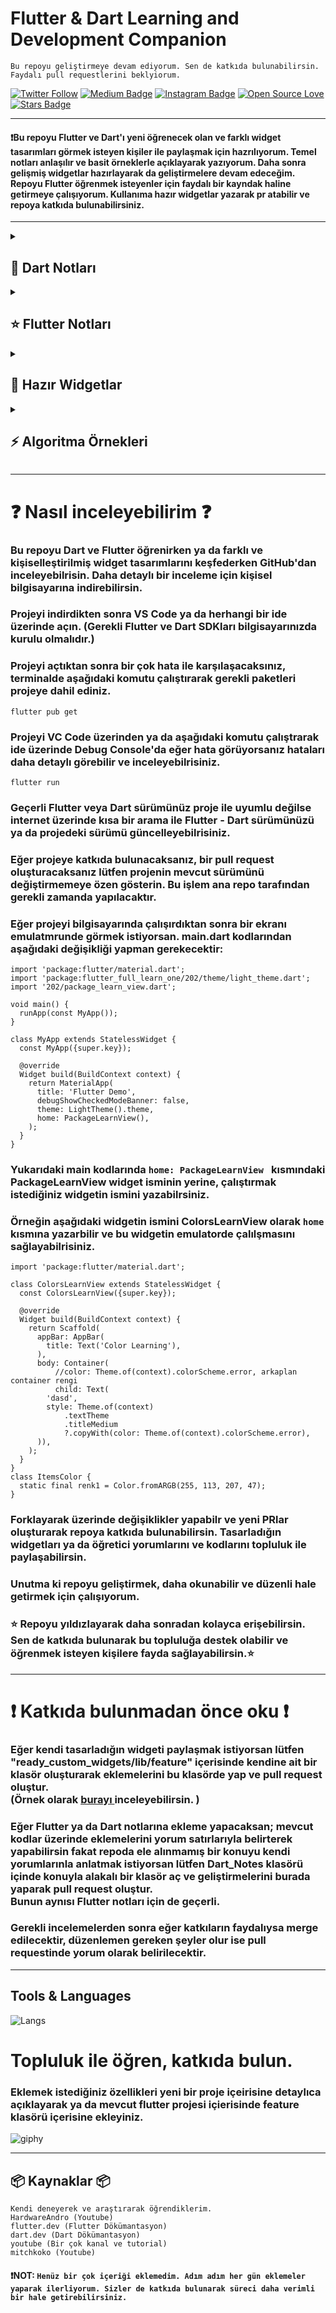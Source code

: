 # Flutter & Dart Learning and Development Companion
`Bu repoyu geliştirmeye devam ediyorum. Sen de katkıda bulunabilirsin. Faydalı pull requestlerini beklyiorum.`


[![Twitter Follow](https://img.shields.io/twitter/follow/misteranmol?label=ozcanbayram0)](https://x.com/ozcanbayram0)
[![Medium Badge](https://img.shields.io/badge/-medium(@ozcan)-0f9058?style=flat-square&labelColor=000000&logo=Medium&link=https://medium.com/@ozzcanbayram/)](https://medium.com/@ozzcanbayram)
[![Instagram Badge](https://img.shields.io/badge/-ozcan0-blue?style=flat-square&logo=instagram&logoColor=white&link=https://www.instagram.com/ozcan0/)](https://www.instagram.com/ozcan0)
[![Open Source Love](https://badges.frapsoft.com/os/v1/open-source.svg?v=102)](https://github.com/ellerbrock/open-source-badge/)
<a href="https://github.com/ozcanbayram/Flutter-Dart-Helper/stargazers"><img src="https://img.shields.io/github/stars/ozcanbayram/Flutter-Dart-Helper" alt="Stars Badge"/></a>

<hr>

#### ❗Bu repoyu Flutter ve Dart'ı yeni öğrenecek olan ve farklı widget tasarımları görmek isteyen kişiler ile paylaşmak için hazrılıyorum. Temel notları anlaşılır ve basit örneklerle açıklayarak yazıyorum. Daha sonra gelişmiş widgetlar hazırlayarak da geliştirmelere devam edeceğim. Repoyu Flutter öğrenmek isteyenler için faydalı bir kayndak haline getirmeye çalışıyorum. Kullanıma hazır widgetlar yazarak pr atabilir ve repoya katkıda bulunabilirsiniz.


<hr>

<details>
<summary> <h2> 💎 Dart Notları </h2> </summary>
  
### 👉 Tüm Dart notları için <a href="https://github.com/ozcanbayram/Flutter-Dart-Learning-Notes/tree/master/Dart_Notes"> Tıkla </a> 
### 👉 Algoritma soruları ve çözümleri için <a href="https://github.com/ozcanbayram/Flutter-Dart-Learning-Notes/tree/master/Dart_Notes/algorithm_questions"> Tıkla </a> 
### 👉 Temel Başlangıc için <a href="https://github.com/ozcanbayram/Flutter-Dart-Learning-Notes/tree/master/Dart_Notes/lesson1"> Tıkla </a> 
### 👉 if-else için <a href="https://github.com/ozcanbayram/Flutter-Dart-Learning-Notes/blob/master/Dart_Notes/lesson2/conditial.dart"> Tıkla </a> 
### 👉 Operatörler için <a href="https://github.com/ozcanbayram/Flutter-Dart-Learning-Notes/blob/master/Dart_Notes/lesson2/operators.dart"> Tıkla </a> 
### 👉 Switch-Case için <a href="https://github.com/ozcanbayram/Flutter-Dart-Learning-Notes/blob/master/Dart_Notes/lesson2/switch.dart"> Tıkla </a> 
### 👉 Listeler için <a href="https://github.com/ozcanbayram/Flutter-Dart-Learning-Notes/blob/master/Dart_Notes/lesson3/list.dart"> Tıkla </a> 
### 👉 Map için <a href="https://github.com/ozcanbayram/Flutter-Dart-Learning-Notes/blob/master/Dart_Notes/lesson3/map.dart"> Tıkla </a> 
### 👉 Methotlar (Fonksiyonlar) için <a href="https://github.com/ozcanbayram/Flutter-Dart-Learning-Notes/blob/master/Dart_Notes/lesson3/methods.dart"> Tıkla </a> 
### 👉 Sınıf yapıları (class, extends, implements...) ve detayları için <a href="https://github.com/ozcanbayram/Flutter-Dart-Learning-Notes/tree/master/Dart_Notes/lesson4"> Tıkla </a> 
### 👉 Extension için <a href="https://github.com/ozcanbayram/Flutter-Dart-Learning-Notes/blob/master/Dart_Notes/lesson4/extension.dart"> Tıkla </a> 
### 👉 Enum yapısı için <a href="https://github.com/ozcanbayram/Flutter-Dart-Learning-Notes/blob/master/Dart_Notes/lesson4/enums.dart"> Tıkla </a> 
### 👉 Gelişmiş Sınıf Yapısı için <a href="https://github.com/ozcanbayram/Flutter-Dart-Notes-Widgets/blob/master/Dart_Notes/lesson5/class_advance.dart"> Tıkla </a> 
### 👉 Custom Operator Yazmak için <a href="https://github.com/ozcanbayram/Flutter-Dart-Notes-Widgets/blob/master/Dart_Notes/lesson5/class_advance.dart"> Tıkla </a> 
### 👉 Mixin için <a href="https://github.com/ozcanbayram/Flutter-Dart-Notes-Widgets/blob/master/Dart_Notes/lesson5/class_advance.dart"> Tıkla </a> 
### 👉 Singleton için <a href="https://github.com/ozcanbayram/Flutter-Dart-Notes-Widgets/blob/master/Dart_Notes/lesson5/class_singleton.dart"> Tıkla </a> 
### 👉 Factory Constructor için <a href="https://github.com/ozcanbayram/Flutter-Dart-Notes-Widgets/blob/master/Dart_Notes/lesson5/class_singleton.dart"> Tıkla </a> 
### 👉 Eager Singleton için <a href="https://github.com/ozcanbayram/Flutter-Dart-Notes-Widgets/blob/master/Dart_Notes/lesson5/model/product_config_model.dart"> Tıkla </a> 
### 👉 Lazy Singleton için <a href="https://github.com/ozcanbayram/Flutter-Dart-Notes-Widgets/blob/master/Dart_Notes/lesson5/model/product_config_model.dart"> Tıkla </a> 
### 👉 Any - where - contains örnekleri için <a href="https://github.com/ozcanbayram/Flutter-Dart-Helper/blob/master/Dart_Notes/lesson5/list_advance.dart"> Tıkla </a> 
### 👉 Join - Map  - singleWhere örnekleri için <a href="https://github.com/ozcanbayram/Flutter-Dart-Helper/blob/master/Dart_Notes/lesson5/list_advance.dart"> Tıkla </a> 
### 👉 try catch finally için <a href="https://github.com/ozcanbayram/Flutter-Dart-Helper/blob/master/Dart_Notes/lesson5/list_advance.dart"> Tıkla </a> 
### 👉 indexOf - add - sort - compareTo için <a href="https://github.com/ozcanbayram/Flutter-Dart-Helper/blob/master/Dart_Notes/lesson5/list_advance.dart"> Tıkla </a> 
### 👉 Polymorphism için <a href="https://github.com/ozcanbayram/Flutter-Dart-Helper/blob/master/Dart_Notes/lesson6/polymorphism.dart"> Tıkla </a> 

### 👉 SOLID kaynağı için <a href="https://medium.com/@ozzcanbayram/solid-prensipleri-e90a4729e384"> Tıkla Medium </a> 

### 👉 SOLID - Single Responsibility Principle (SRP) için <a href="https://github.com/ozcanbayram/Flutter-Dart-Helper/blob/master/Dart_Notes/lesson6/solid.dart"> Tıkla </a> 
### 👉 SOLID - Open Closed Principle (OSP) için <a href="https://github.com/ozcanbayram/Flutter-Dart-Helper/blob/master/Dart_Notes/lesson6/solid.dart"> Tıkla </a> 
### 👉 SOLID - Liskov Substitution Principle (LSP) için <a href="https://github.com/ozcanbayram/Flutter-Dart-Helper/blob/master/Dart_Notes/lesson6/solid.dart"> Tıkla </a> 
### 👉 SOLID - Interface Segregation Principle (ISP) için <a href="https://github.com/ozcanbayram/Flutter-Dart-Helper/blob/master/Dart_Notes/lesson6/solid.dart"> Tıkla </a> 
### 👉 SOLID - Dependency Inversion Principle (DIP) için <a href="https://github.com/ozcanbayram/Flutter-Dart-Helper/blob/master/Dart_Notes/lesson6/solid.dart"> Tıkla </a> 
### 👉 Asenkron işlemler (async - future- await) için <a href="https://github.com/ozcanbayram/Flutter-Dart-Helper/blob/master/Dart_Notes/lesson6/async.dart"> Tıkla </a> 
### 👉 Asenkron işlemler (sync stream - while - yield) için <a href="https://github.com/ozcanbayram/Flutter-Dart-Helper/blob/master/Dart_Notes/lesson6/sync.dart"> Tıkla </a> 
### 👉 Exception için <a href="https://github.com/ozcanbayram/Flutter-Dart-Helper/blob/master/Dart_Notes/lesson6/excepetion.dart"> Tıkla </a> 
### 👉 Call Back Method için <a href="https://github.com/ozcanbayram/Flutter-Dart-Helper/blob/master/Dart_Notes/lesson6/call_back_method.dart"> Tıkla </a> 
### 👉 Typedef için <a href="https://github.com/ozcanbayram/Flutter-Dart-Helper/blob/master/Dart_Notes/lesson6/typedef.dart"> Tıkla </a> 
### 👉 Generic için <a href="https://github.com/ozcanbayram/Flutter-Dart-Helper/blob/master/Dart_Notes/lesson6/generic.dart"> Tıkla </a> 

<hr>
</details>

<details>
<summary> <h2> ⭐ Flutter Notları </h2> </summary>

### 👉 Basit text için <a href="https://github.com/ozcanbayram/Flutter-Dart-Helper/blob/master/flutter_notes/lib/level-1/text_basic_view.dart"> Tıkla </a> 
### 👉 Gelişmiş text için <a href="https://github.com/ozcanbayram/Flutter-Dart-Helper/blob/master/flutter_notes/lib/level-1/text_advence_view.dart"> Tıkla </a> 
### 👉 SizedBox için <a href="https://github.com/ozcanbayram/Flutter-Dart-Helper/blob/master/flutter_notes/lib/level-1/sized_box.dart"> Tıkla </a> 
### 👉 Container için <a href="https://github.com/ozcanbayram/Flutter-Dart-Helper/blob/master/flutter_notes/lib/level-1/container.dart"> Tıkla </a> 
### 👉 Scaffold için <a href="https://github.com/ozcanbayram/Flutter-Dart-Helper/blob/master/flutter_notes/lib/level-1/scaffold_learn.dart"> Tıkla </a> 
### 👉 Button için <a href="https://github.com/ozcanbayram/Flutter-Dart-Helper/blob/master/flutter_notes/lib/level-1/button_learn.dart"> Tıkla </a> 
### 👉 Color sınıfı için <a href="https://github.com/ozcanbayram/Flutter-Dart-Helper/blob/master/flutter_notes/lib/level-1/color_learn.dart"> Tıkla </a> 


### 👉 Statless Widget için <a href="https://github.com/ozcanbayram/Flutter-Dart-Helper/blob/master/flutter_notes/lib/level-1/statless_learn.dart"> Tıkla </a> 
### 👉 Padding kullanımı için <a href="https://github.com/ozcanbayram/Flutter-Dart-Helper/blob/master/flutter_notes/lib/level-1/padding.dart"> Tıkla </a> 
### 👉 Card kullanımı için <a href="https://github.com/ozcanbayram/Flutter-Dart-Helper/blob/master/flutter_notes/lib/level-1/card.dart"> Tıkla </a> 
### 👉 Temel Image kullanımı için <a href="https://github.com/ozcanbayram/Flutter-Dart-Helper/blob/master/flutter_notes/lib/level-1/image_learn.dart"> Tıkla </a> 
### 👉 Statefull Widget için <a href="https://github.com/ozcanbayram/Flutter-Dart-Helper/blob/master/flutter_notes/lib/level-1/statefull.dart"> Tıkla </a> 
### 👉 Yaşam döngüsü (Life Cycle) için <a href="https://github.com/ozcanbayram/Flutter-Dart-Helper/tree/master/flutter_notes/lib/level-1/life_cycle_example"> Tıkla </a> 
### 👉 PageVeiw için <a href="https://github.com/ozcanbayram/Flutter-Dart-Helper/blob/master/flutter_notes/lib/level-1/page_view_learn.dart"> Tıkla </a> 
### 👉 Text Field için <a href="https://github.com/ozcanbayram/Flutter-Dart-Helper/blob/master/flutter_notes/lib/level-1/text_field_learn.dart"> Tıkla </a> 
### 👉 Temel ListView için <a href="https://github.com/ozcanbayram/Flutter-Dart-Helper/blob/master/flutter_notes/lib/level-1/list_view.dart"> Tıkla </a> 
### 👉 ListView Builder için <a href="https://github.com/ozcanbayram/Flutter-Dart-Helper/blob/master/flutter_notes/lib/level-1/list_view_builder.dart"> Tıkla </a> 

### 👉 Image Enum kullanımı için <a href="https://github.com/ozcanbayram/Flutter-Dart-Helper/blob/master/flutter_notes/lib/level-1/image_enum.dart"> Tıkla </a> 


### 👉 Navigation Örneğini incelemek için <a href="https://github.com/ozcanbayram/Flutter-Dart-Helper/tree/master/flutter_notes/lib/level-1/navigation"> Tıkla </a> 
### 👉 Navigation Kullanımı için <a href="https://github.com/ozcanbayram/Flutter-Dart-Helper/blob/master/flutter_notes/lib/level-1/navigation/navigation_learn.dart"> Tıkla </a> 
### 👉 Navigation Detay için <a href="https://github.com/ozcanbayram/Flutter-Dart-Helper/blob/master/flutter_notes/lib/level-1/navigation/navigation_detail.dart"> Tıkla </a> 

<!-- level 2 --> 

### 👉 Tab Bar Advence için <a href="https://github.com/ozcanbayram/Flutter-Dart-Helper/blob/master/flutter_notes/lib/level-2/tab_learn.dart"> Tıkla </a> 

### 👉 Model Örnekleri ve Kullanımı için <a href="https://github.com/ozcanbayram/Flutter-Dart-Helper/tree/master/flutter_notes/lib/level-2/model_example"> Tıkla </a> 
### 👉 Model Çeşitleri (Basit-Gelişmiş) için <a href="https://github.com/ozcanbayram/Flutter-Dart-Helper/blob/master/flutter_notes/lib/level-2/model_example/model_learn.dart"> Tıkla </a> 
### 👉 Model Kullanımı için <a href="https://github.com/ozcanbayram/Flutter-Dart-Helper/blob/master/flutter_notes/lib/level-2/model_example/model_learn_view.dart"> Tıkla </a> 


### 👉 Önerilen Model Örneği için <a href="https://github.com/ozcanbayram/Flutter-Dart-Helper/blob/master/flutter_notes/lib/level-2/model_example/immutable_model_example.dart"> Tıkla </a> 

### 👉 Servis Konu Klasörü için <a href="https://github.com/ozcanbayram/Flutter-Dart-Helper/tree/master/flutter_notes/lib/level-2/service"> Tıkla </a> 
### 👉 Servis Modeli Örneği için <a href="https://github.com/ozcanbayram/Flutter-Dart-Helper/blob/master/flutter_notes/lib/level-2/service/post_model.dart"> Tıkla </a> 
### 👉 Servisten Veri Çekme (Fetch) Örneği için <a href="https://github.com/ozcanbayram/Flutter-Dart-Helper/blob/master/flutter_notes/lib/level-2/service/service_learn_view.dart"> Tıkla </a> 
### 👉 Servise Veri Gönderme (Post) Örneği için <a href="https://github.com/ozcanbayram/Flutter-Dart-Helper/blob/master/flutter_notes/lib/level-2/service/service_post_learn.dart"> Tıkla </a> 
### 👉 Servise Örneği (Yorumları listeleme) için <a href="https://github.com/ozcanbayram/Flutter-Dart-Helper/blob/master/flutter_notes/lib/level-2/service/comment_view.dart"> Tıkla </a> 

### 👉 Paket Kullanımı için <a href="https://github.com/ozcanbayram/Flutter-Dart-Helper/blob/master/flutter_notes/lib/level-2/package_example_view.dart"> Tıkla </a> 
### 👉 Paket Kullanım Örneği için <a href="https://github.com/ozcanbayram/Flutter-Dart-Helper/blob/master/flutter_notes/lib/level-2/package/loading_bar.dart"> Tıkla </a> 

### 👉 Theme Örneği için <a href="https://github.com/ozcanbayram/Flutter-Dart-Helper/blob/master/flutter_notes/lib/level-2/theme/light_theme.dart"> Tıkla </a> 
### 👉 Temel Theme Kullanım Örneği için <a href="https://github.com/ozcanbayram/Flutter-Dart-Helper/blob/master/flutter_notes/lib/level-2/package_example_view.dart"> Tıkla </a> 

### 👉 Enum Kullanım Örneği için <a href="https://github.com/ozcanbayram/Flutter-Dart-Helper/blob/master/flutter_notes/lib/level-2/widget_size_enum_example.dart"> Tıkla </a> 

### 👉 Atomik Custom Password TextFiled Örneği için <a href="https://github.com/ozcanbayram/Flutter-Dart-Helper/blob/master/flutter_notes/lib/demos/password_text_field_demo.dart"> Tıkla </a> 
### 👉 Atomik Custom Password TextFiled Kullanımı için <a href="https://github.com/ozcanbayram/Flutter-Dart-Helper/blob/master/flutter_notes/lib/level-2/custom_password_field_veiw.dart"> Tıkla </a> 


### 👉 Cache - Shared Preferences Örnekleri için <a href="https://github.com/ozcanbayram/Flutter-Dart-Helper/tree/master/flutter_notes/lib/level-2/cache/shared_preferences"> Tıkla </a> 
### 👉 Cache - Secure Storage Örneği için <a href="https://github.com/ozcanbayram/Flutter-Dart-Helper/blob/master/flutter_notes/lib/level-2/cache/secure_storage/secure_storage_learn.dart"> Tıkla </a> 


### 👉 Sheet Örnekleri için <a href="https://github.com/ozcanbayram/Flutter-Dart-Helper/tree/master/flutter_notes/lib/level-2/sheet_learn"> Tıkla </a> 












### Devamı Hazırlanıyor...
<hr>
</details>


<details>
<summary> <h2> 🚀 Hazır Widgetlar </h2> </summary>
  
<hr>

### 👉 Drawer Menu için <a href="https://github.com/ozcanbayram/Flutter-Dart-Learning-Notes/tree/master/ready_custom_widgets/lib/feature/drawer_menu"> Tıkla </a> 

![drawerGIF](https://github.com/user-attachments/assets/dfa46919-da33-44f2-8695-887ca75079cd)

<hr>


### 👉 Login Screen için <a href="https://github.com/ozcanbayram/Flutter-Dart-Learning-Notes/tree/master/ready_custom_widgets/lib/feature/register_screen"> Tıkla </a> 

![loginGIF](https://github.com/user-attachments/assets/0afdb564-83c6-4045-815f-89d401db09b7)

<hr>

### 👉 Loading Bar için <a href="https://github.com/ozcanbayram/Flutter-Dart-Notes-Widgets/tree/master/ready_custom_widgets/lib/feature/loading_bar"> Tıkla </a> 

![loadingGIF](https://github.com/user-attachments/assets/41f3f207-aa9e-4f1c-962e-9787c60aa81a)

<hr>

### 👉 Bottom Nav Bar için <a href="https://github.com/ozcanbayram/Flutter-Dart-Notes-Widgets/blob/master/ready_custom_widgets/lib/feature/bottom_nav_bar/custom_navbar.dart"> Tıkla </a> 

![bottomnavbar](https://github.com/user-attachments/assets/ef62fdc3-884a-47f4-a020-a1e9e3b59bf7)

<hr>

### 👉 Hidden Drawer Menu için <a href="https://github.com/ozcanbayram/Flutter-Dart-Notes-Widgets/tree/master/ready_custom_widgets/lib/feature/hidden_drawer_menu"> Tıkla </a> 

![hidden_drawer](https://github.com/user-attachments/assets/895ef0b3-5794-4018-a21a-b98aba4acda9)

<hr>

### 👉 Bottom NavBar (selected index) için <a href="https://github.com/ozcanbayram/Flutter-Dart-Notes-Widgets/blob/master/ready_custom_widgets/lib/feature/second_bottom_nav_bar/custom_bottom_nav_bar.dart"> Tıkla </a> 

![bottom](https://github.com/user-attachments/assets/cf7d272b-aa42-43ca-a54c-c8712e72c439)

<hr>

### 👉 Slidable Widget (Kaydırılabilir liste) için <a href="https://github.com/ozcanbayram/Flutter-Dart-Helper/blob/master/ready_custom_widgets/lib/feature/slidable_widget/slidable_widget.dart"> Tıkla </a> 

![Adsız tasarım](https://github.com/user-attachments/assets/78e86234-808c-4923-99de-4fe7fd9a3faa)


<hr>

### 👉 Özel Loading Animasyonu için <a href="https://github.com/ozcanbayram/Flutter-Dart-Helper/blob/master/ready_custom_widgets/lib/feature/lottie_animations/lottie_animations.dart"> Tıkla </a> 

![Adsız tasarım](https://github.com/user-attachments/assets/f59f8251-bcae-4b44-8179-dd9c0df82773)

<hr>

### Devamı gelecek...
<hr>
</details>

<details>
<summary> <h2> ⚡ Algoritma Örnekleri </h2> </summary>
  
### 👉 Tüm algoritma soruları ve çözümleri için <a href="https://github.com/ozcanbayram/Flutter-Dart-Learning-Notes/tree/master/Dart_Notes/algorithm_questions"> Tıkla </a> 
### 👉 Sayının tek çift kontrolü örneği için (Temel) <a href="https://github.com/ozcanbayram/Flutter-Dart-Learning-Notes/blob/master/Dart_Notes/algorithm_questions/odd_or_even.dart"> Tıkla </a> 
### 👉 Liste uzunluğu döngüsü örneği için (Temel) <a href="https://github.com/ozcanbayram/Flutter-Dart-Helper/blob/master/Dart_Notes/algorithm_questions/list_length.dart"> Tıkla </a>
### 👉 İkili Toplama örneği için <a href="https://github.com/ozcanbayram/Flutter-Dart-Helper/blob/master/Dart_Notes/algorithm_questions/two_sum.dart"> Tıkla </a> 
### 👉 Polindrom Sayı örneği için <a href="https://github.com/ozcanbayram/Flutter-Dart-Helper/blob/master/Dart_Notes/algorithm_questions/polindrom_number.dart"> Tıkla </a> 
### 👉 Romen Rakamından Int'e Çevirme Örneği için <a href="https://github.com/ozcanbayram/Flutter-Dart-Helper/blob/master/Dart_Notes/algorithm_questions/roman_to_int.dart"> Tıkla </a> 
### 👉 En uzun Ortak Başlangıç Metni Örneği için <a href="https://github.com/ozcanbayram/Flutter-Dart-Helper/blob/master/Dart_Notes/algorithm_questions/longest_common_prefix.dart"> Tıkla </a> 


### Devamı gelecek (Açıklamalı gelişmiş algoritma örnekleri)...
<hr>
</details>



<hr>

# ❓ Nasıl inceleyebilirim ❓
### Bu repoyu Dart ve Flutter öğrenirken ya da farklı ve kişiselleştirilmiş widget tasarımlarını keşfederken GitHub'dan inceleyebilrisin. Daha detaylı bir inceleme için kişisel bilgisayarına indirebilirsin.
### Projeyi indirdikten sonra VS Code ya da herhangi bir ide üzerinde açın. (Gerekli Flutter ve Dart SDKları bilgisayarınızda kurulu olmalıdır.)
### Projeyi açtıktan sonra bir çok hata ile karşılaşacaksınız, terminalde aşağıdaki komutu çalıştırarak gerekli paketleri projeye dahil ediniz.
```
flutter pub get
```
### Projeyi VC Code üzerinden ya da aşağıdaki komutu çalıştrarak ide üzerinde Debug Console'da eğer hata görüyorsanız hataları daha detaylı görebilir ve inceleyebilrisiniz.
```
flutter run
```
### Geçerli Flutter veya Dart sürümünüz proje ile uyumlu değilse internet üzerinde kısa bir arama ile Flutter - Dart sürümünüzü ya da projedeki sürümü güncelleyebilrisiniz.
### Eğer projeye katkıda bulunacaksanız, bir pull request oluşturacaksanız lütfen projenin mevcut sürümünü değiştirmemeye özen gösterin. Bu işlem ana repo tarafından gerekli zamanda yapılacaktır.

### Eğer projeyi bilgisayarında çalışırdıktan sonra bir ekranı emulatmrunde görmek istiyorsan. main.dart kodlarından aşağıdaki değişikliği yapman gerekecektir:
```
import 'package:flutter/material.dart';
import 'package:flutter_full_learn_one/202/theme/light_theme.dart';
import '202/package_learn_view.dart';

void main() {
  runApp(const MyApp());
}

class MyApp extends StatelessWidget {
  const MyApp({super.key});

  @override
  Widget build(BuildContext context) {
    return MaterialApp(
      title: 'Flutter Demo',
      debugShowCheckedModeBanner: false,
      theme: LightTheme().theme,
      home: PackageLearnView(),
    );
  }
}
```
### Yukarıdaki main kodlarında  ``` home: PackageLearnView  ``` kısmındaki PackageLearnView widget isminin yerine, çalıştırmak istediğiniz widgetin ismini yazabilrsiniz.
### Örneğin aşağıdaki widgetin ismini  ColorsLearnView olarak ``` home ``` kısmına yazarbilir ve bu widgetin emulatorde çalılşmasını sağlayabilrisiniz.
````
import 'package:flutter/material.dart';

class ColorsLearnView extends StatelessWidget {
  const ColorsLearnView({super.key});

  @override
  Widget build(BuildContext context) {
    return Scaffold(
      appBar: AppBar(
        title: Text('Color Learning'),
      ),
      body: Container(
          //color: Theme.of(context).colorScheme.error, arkaplan container rengi
          child: Text(
        'dasd',
        style: Theme.of(context)
            .textTheme
            .titleMedium
            ?.copyWith(color: Theme.of(context).colorScheme.error),
      )),
    );
  }
}
class ItemsColor {
  static final renk1 = Color.fromARGB(255, 113, 207, 47);
}
````

### Forklayarak üzerinde değişiklikler yapabilr ve yeni PRlar oluşturarak repoya katkıda bulunabilirsin. Tasarladığın widgetları ya da öğretici yorumlarını ve kodlarını topluluk ile paylaşabilirsin.
### Unutma ki repoyu geliştirmek, daha okunabilir ve düzenli hale getirmek için çalışıyorum.
### ⭐ Repoyu yıldızlayarak daha sonradan kolayca erişebilirsin. Sen de katkıda bulunarak bu topluluğa destek olabilir ve öğrenmek isteyen kişilere fayda sağlayabilirsin.⭐
<hr>

# ❗ Katkıda bulunmadan önce oku ❗

### Eğer kendi tasarladığın widgeti paylaşmak istiyorsan lütfen "ready_custom_widgets/lib/feature" içerisinde kendine ait bir klasör oluşturarak eklemelerini bu klasörde yap ve pull request oluştur.<br> (Örnek olarak <a href="https://github.com/ozcanbayram/Flutter-Dart-Notes-Widgets/tree/master/ready_custom_widgets/lib/feature"> burayı </a> inceleyebilirsin.  )
### Eğer Flutter ya da Dart notlarına ekleme yapacaksan; mevcut kodlar üzerinde eklemelerini yorum satırlarıyla belirterek yapabilirsin fakat repoda ele alınmamış bir konuyu kendi yorumlarınla anlatmak istiyorsan lütfen Dart_Notes klasörü içinde konuyla alakalı bir klasör aç ve geliştirmelerini burada yaparak pull request oluştur. <br> Bunun aynısı Flutter notları için de geçerli.
### Gerekli incelemelerden sonra eğer katkıların faydalıysa merge edilecektir, düzenlemen gereken şeyler olur ise pull requestinde yorum olarak belirilecektir.

<hr> 

## Tools & Languages
![Langs](https://skillicons.dev/icons?i=flutter,dart,vscode,androidstudio,")


# Topluluk ile öğren, katkıda bulun. 
### Eklemek istediğiniz özellikleri yeni bir proje içeirisine detaylıca açıklayarak ya da mevcut flutter projesi içierisinde feature klasörü içerisine ekleyiniz.

<!--  ![giphy](https://media.giphy.com/media/v1.Y2lkPTc5MGI3NjExNWE3ZnVkZ3p4OWl6ZGZpNzA4N2R0ZWl5eWpyd3MxbmhucGZ3bmhzaCZlcD12MV9naWZzX3NlYXJjaCZjdD1n/26u4nJPf0JtQPdStq/giphy.gif) -->

![giphy](https://media.giphy.com/media/NC8i34AU5UxWMHVxyU/giphy.gif?cid=790b76115a7fudgzx9izdfi7087dteiyyjrws1nhnpfwnhsh&ep=v1_gifs_search&rid=giphy.gif&ct=g)

<hr>

## 📦 Kaynaklar 📦
``
Kendi deneyerek ve araştırarak öğrendiklerim.
`` <br>
``
HardwareAndro (Youtube)
``<br>
``
flutter.dev (Flutter Dökümantasyon)
``<br>
``
dart.dev (Dart Dökümantasyon)
``<br>
``
youtube (Bir çok kanal ve tutorial)
``<br>
``
mitchkoko (Youtube)
``<br>
#### ❗NOT: ``Henüz bir çok içeriği eklemedim. Adım adım her gün eklemeler yaparak ilerliyorum. Sizler de katkıda bulunarak süreci daha verimli bir hale getirebilirsiniz.``

